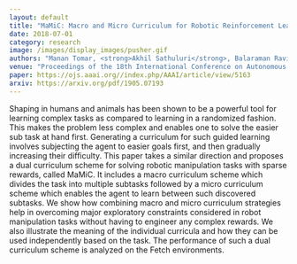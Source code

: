 ```yaml
---
layout: default
title: "MaMiC: Macro and Micro Curriculum for Robotic Reinforcement Learning"
date: 2018-07-01
category: research
image: /images/display_images/pusher.gif
authors: "Manan Tomar, <strong>Akhil Sathuluri</strong>, Balaraman Ravindran"
venue: "Proceedings of the 18th International Conference on Autonomous Agents and MultiAgent Systems"
paper: https://ojs.aaai.org//index.php/AAAI/article/view/5163
arxiv: https://arxiv.org/pdf/1905.07193
---
```

Shaping in humans and animals has been shown to be a powerful tool for learning complex tasks as compared to learning in a randomized fashion. This makes the problem less complex and enables one to solve the easier sub task at hand first. Generating a curriculum for such guided learning involves subjecting the agent to easier goals first, and then gradually increasing their difficulty. This paper takes a similar direction and proposes a dual curriculum scheme for solving robotic manipulation tasks with sparse rewards, called MaMiC. It includes a macro curriculum scheme which divides the task into multiple subtasks followed by a micro curriculum scheme which enables the agent to learn between such discovered subtasks. We show how combining macro and micro curriculum strategies help in overcoming major exploratory constraints considered in robot manipulation tasks without having to engineer any complex rewards. We also illustrate the meaning of the individual curricula and how they can be used independently based on the task. The performance of such a dual curriculum scheme is analyzed on the Fetch environments.
